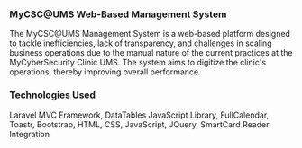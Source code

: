 ### MyCSC@UMS Web-Based Management System
The MyCSC@UMS Management System is a web-based platform designed to tackle inefficiencies, lack of transparency, and 
challenges in scaling business operations due to the manual nature of the current practices at the MyCyberSecurity Clinic 
UMS. The system aims to digitize the clinic's operations, thereby improving overall performance. 
</br>
### Technologies Used
Laravel MVC Framework, DataTables JavaScript Library, FullCalendar, Toastr, Bootstrap, HTML, CSS, JavaScript, JQuery, SmartCard Reader Integration 
